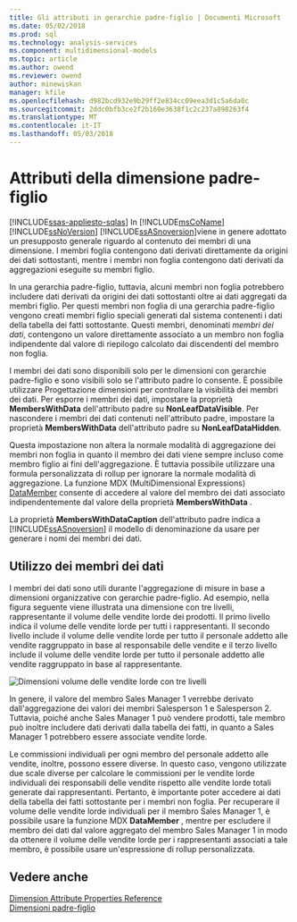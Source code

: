 ```yaml
---
title: Gli attributi in gerarchie padre-figlio | Documenti Microsoft
ms.date: 05/02/2018
ms.prod: sql
ms.technology: analysis-services
ms.component: multidimensional-models
ms.topic: article
ms.author: owend
ms.reviewer: owend
author: minewiskan
manager: kfile
ms.openlocfilehash: d982bcd932e9b29ff2e834cc09eea3d1c5a6da0c
ms.sourcegitcommit: 2ddc0bfb3ce2f2b160e3638f1c2c237a898263f4
ms.translationtype: MT
ms.contentlocale: it-IT
ms.lasthandoff: 05/03/2018
---
```

# <a name="parent-child-dimension-attributes"></a>Attributi della dimensione padre-figlio
[!INCLUDE[ssas-appliesto-sqlas](../../includes/ssas-appliesto-sqlas.md)]
  In [!INCLUDE[msCoName](../../includes/msconame-md.md)] [!INCLUDE[ssNoVersion](../../includes/ssnoversion-md.md)] [!INCLUDE[ssASnoversion](../../includes/ssasnoversion-md.md)]viene in genere adottato un presupposto generale riguardo al contenuto dei membri di una dimensione. I membri foglia contengono dati derivati direttamente da origini dei dati sottostanti, mentre i membri non foglia contengono dati derivati da aggregazioni eseguite su membri figlio.  
  
 In una gerarchia padre-figlio, tuttavia, alcuni membri non foglia potrebbero includere dati derivati da origini dei dati sottostanti oltre ai dati aggregati da membri figlio. Per questi membri non foglia di una gerarchia padre-figlio vengono creati membri figlio speciali generati dal sistema contenenti i dati della tabella dei fatti sottostante. Questi membri, denominati *membri dei dati*, contengono un valore direttamente associato a un membro non foglia indipendente dal valore di riepilogo calcolato dai discendenti del membro non foglia.  
  
 I membri dei dati sono disponibili solo per le dimensioni con gerarchie padre-figlio e sono visibili solo se l'attributo padre lo consente. È possibile utilizzare Progettazione dimensioni per controllare la visibilità dei membri dei dati. Per esporre i membri dei dati, impostare la proprietà **MembersWithData** dell'attributo padre su **NonLeafDataVisible**. Per nascondere i membri dei dati contenuti nell'attributo padre, impostare la proprietà **MembersWithData** dell'attributo padre su **NonLeafDataHidden**.  
  
 Questa impostazione non altera la normale modalità di aggregazione dei membri non foglia in quanto il membro dei dati viene sempre incluso come membro figlio ai fini dell'aggregazione. È tuttavia possibile utilizzare una formula personalizzata di rollup per ignorare la normale modalità di aggregazione. La funzione MDX (MultiDimensional Expressions) [DataMember](../../mdx/datamember-mdx.md) consente di accedere al valore del membro dei dati associato indipendentemente dal valore della proprietà **MembersWithData** .  
  
 La proprietà **MembersWithDataCaption** dell'attributo padre indica a [!INCLUDE[ssASnoversion](../../includes/ssasnoversion-md.md)] il modello di denominazione da usare per generare i nomi dei membri dei dati.  
  
## <a name="using-data-members"></a>Utilizzo dei membri dei dati  
 I membri dei dati sono utili durante l'aggregazione di misure in base a dimensioni organizzative con gerarchie padre-figlio. Ad esempio, nella figura seguente viene illustrata una dimensione con tre livelli, rappresentante il volume delle vendite lorde dei prodotti. Il primo livello indica il volume delle vendite lorde per tutti i rappresentanti. Il secondo livello include il volume delle vendite lorde per tutto il personale addetto alle vendite raggruppato in base al responsabile delle vendite e il terzo livello include il volume delle vendite lorde per tutto il personale addetto alle vendite raggruppato in base al rappresentante.  
  
 ![Dimensioni volume delle vendite lorde con tre livelli](../../analysis-services/multidimensional-models/media/agdatamember1.gif "dimensione volume delle vendite lorde con tre livelli")  
  
 In genere, il valore del membro Sales Manager 1 verrebbe derivato dall'aggregazione dei valori dei membri Salesperson 1 e Salesperson 2. Tuttavia, poiché anche Sales Manager 1 può vendere prodotti, tale membro può inoltre includere dati derivati dalla tabella dei fatti, in quanto a Sales Manager 1 potrebbero essere associate vendite lorde.  
  
 Le commissioni individuali per ogni membro del personale addetto alle vendite, inoltre, possono essere diverse. In questo caso, vengono utilizzate due scale diverse per calcolare le commissioni per le vendite lorde individuali dei responsabili delle vendite rispetto alle vendite lorde totali generate dai rappresentanti. Pertanto, è importante poter accedere ai dati della tabella dei fatti sottostante per i membri non foglia. Per recuperare il volume delle vendite lorde individuali per il membro Sales Manager 1, è possibile usare la funzione MDX **DataMember** , mentre per escludere il membro dei dati dal valore aggregato del membro Sales Manager 1 in modo da ottenere il volume delle vendite lorde per i rappresentanti associati a tale membro, è possibile usare un'espressione di rollup personalizzata.  
  
## <a name="see-also"></a>Vedere anche  
 [Dimension Attribute Properties Reference](../../analysis-services/multidimensional-models/dimension-attribute-properties-reference.md)   
 [Dimensioni padre-figlio](../../analysis-services/multidimensional-models/parent-child-dimension.md)  
  
  
